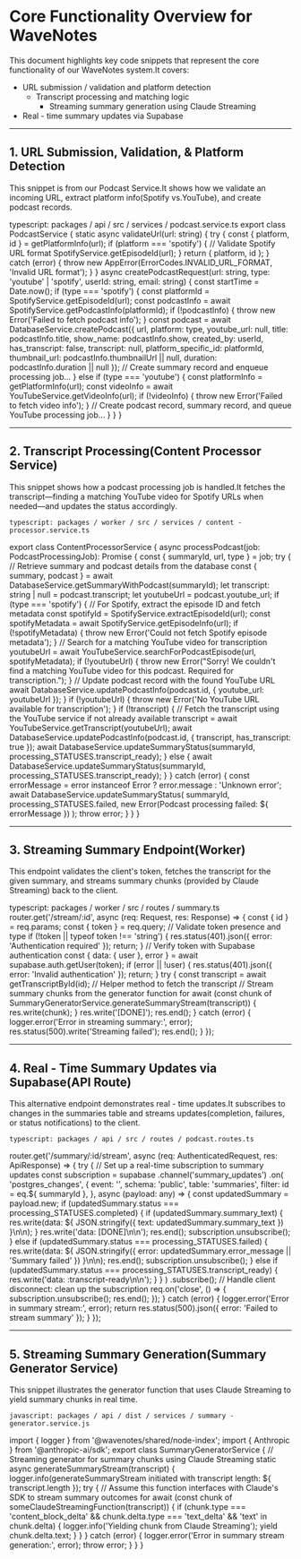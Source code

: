 # Core Functionality Overview for WaveNotes

This document highlights key code snippets that represent the core functionality of our WaveNotes system.It covers:

- URL submission / validation and platform detection
    - Transcript processing and matching logic
        - Streaming summary generation using Claude Streaming
- Real - time summary updates via Supabase

---

## 1. URL Submission, Validation, & Platform Detection

This snippet is from our Podcast Service.It shows how we validate an incoming URL, extract platform info(Spotify vs.YouTube), and create podcast records.





typescript: packages / api / src / services / podcast.service.ts
export class PodcastService {
    static async validateUrl(url: string) {
        try {
            const { platform, id } = getPlatformInfo(url);
            if (platform === 'spotify') {
                // Validate Spotify URL format
                SpotifyService.getEpisodeId(url);
            }
            return { platform, id };
        } catch (error) {
            throw new AppError(ErrorCodes.INVALID_URL_FORMAT, 'Invalid URL format');
        }
    }
    async createPodcastRequest(url: string, type: 'youtube' | 'spotify', userId: string, email: string) {
        const startTime = Date.now();
        if (type === 'spotify') {
            const platformId = SpotifyService.getEpisodeId(url);
            const podcastInfo = await SpotifyService.getPodcastInfo(platformId);
            if (!podcastInfo) {
                throw new Error('Failed to fetch podcast info');
            }
            const podcast = await DatabaseService.createPodcast({
                url,
                platform: type,
                youtube_url: null,
                title: podcastInfo.title,
                show_name: podcastInfo.show,
                created_by: userId,
                has_transcript: false,
                transcript: null,
                platform_specific_id: platformId,
                thumbnail_url: podcastInfo.thumbnailUrl || null,
                duration: podcastInfo.duration || null
            });
            // Create summary record and enqueue processing job...
        } else if (type === 'youtube') {
            const platformInfo = getPlatformInfo(url);
            const videoInfo = await YouTubeService.getVideoInfo(url);
            if (!videoInfo) {
                throw new Error('Failed to fetch video info');
            }
            // Create podcast record, summary record, and queue YouTube processing job...
        }
    }
}






---

## 2. Transcript Processing(Content Processor Service)

This snippet shows how a podcast processing job is handled.It fetches the transcript—finding a matching YouTube video for Spotify URLs when needed—and updates the status accordingly.


    typescript: packages / worker / src / services / content - processor.service.ts
export class ContentProcessorService {
    async processPodcast(job: PodcastProcessingJob): Promise<void> {
        const { summaryId, url, type } = job;
        try {
            // Retrieve summary and podcast details from the database
            const { summary, podcast } = await DatabaseService.getSummaryWithPodcast(summaryId);
            let transcript: string | null = podcast.transcript;
            let youtubeUrl = podcast.youtube_url;
            if (type === 'spotify') {
                // For Spotify, extract the episode ID and fetch metadata
                const spotifyId = SpotifyService.extractEpisodeId(url);
                const spotifyMetadata = await SpotifyService.getEpisodeInfo(url);
                if (!spotifyMetadata) {
                    throw new Error('Could not fetch Spotify episode metadata');
                }
                // Search for a matching YouTube video for transcription
                youtubeUrl = await YouTubeService.searchForPodcastEpisode(url, spotifyMetadata);
                if (!youtubeUrl) {
                    throw new Error("Sorry! We couldn't find a matching YouTube video for this podcast. Required for transcription.");
                }
                // Update podcast record with the found YouTube URL
                await DatabaseService.updatePodcastInfo(podcast.id, { youtube_url: youtubeUrl });
            }
            if (!youtubeUrl) {
                throw new Error('No YouTube URL available for transcription');
            }
            if (!transcript) {
                // Fetch the transcript using the YouTube service if not already available
                transcript = await YouTubeService.getTranscript(youtubeUrl);
                await DatabaseService.updatePodcastInfo(podcast.id, {
                    transcript,
                    has_transcript: true
                });
                await DatabaseService.updateSummaryStatus(summaryId, processing_STATUSES.transcript_ready);
            } else {
                await DatabaseService.updateSummaryStatus(summaryId, processing_STATUSES.transcript_ready);
            }
        } catch (error) {
            const errorMessage = error instanceof Error ? error.message : 'Unknown error';
            await DatabaseService.updateSummaryStatus(
                summaryId,
                processing_STATUSES.failed,
                new Error(Podcast processing failed: ${ errorMessage })
            );
            throw error;
        }
    }
}





---

## 3. Streaming Summary Endpoint(Worker)

This endpoint validates the client's token, fetches the transcript for the given summary, and streams summary chunks (provided by Claude Streaming) back to the client.


typescript: packages / worker / src / routes / summary.ts
router.get('/stream/:id', async (req: Request, res: Response) => {
    const { id } = req.params;
    const { token } = req.query;
    // Validate token presence and type
    if (!token || typeof token !== 'string') {
        res.status(401).json({ error: 'Authentication required' });
        return;
    }
    // Verify token with Supabase authentication
    const { data: { user }, error } = await supabase.auth.getUser(token);
    if (error || !user) {
        res.status(401).json({ error: 'Invalid authentication' });
        return;
    }
    try {
        const transcript = await getTranscriptById(id); // Helper method to fetch the transcript
        // Stream summary chunks from the generator function
        for await (const chunk of SummaryGeneratorService.generateSummaryStream(transcript)) {
            res.write(chunk);
        }
        res.write('[DONE]');
        res.end();
    } catch (error) {
        logger.error('Error in streaming summary:', error);
        res.status(500).write('Streaming failed');
        res.end();
    }
});





---

## 4. Real - Time Summary Updates via Supabase(API Route)

This alternative endpoint demonstrates real - time updates.It subscribes to changes in the summaries table and streams updates(completion, failures, or status notifications) to the client.


    typescript: packages / api / src / routes / podcast.routes.ts
router.get('/summary/:id/stream', async (req: AuthenticatedRequest, res: ApiResponse) => {
    try {
        // Set up a real-time subscription to summary updates
        const subscription = supabase
            .channel('summary_updates')
            .on(
                'postgres_changes',
                {
                    event: '',
                    schema: 'public',
                    table: 'summaries',
                    filter: id = eq.${ summaryId },
},
    async (payload: any) => {
        const updatedSummary = payload.new;
        if (updatedSummary.status === processing_STATUSES.completed) {
            if (updatedSummary.summary_text) {
                res.write(data: ${ JSON.stringify({ text: updatedSummary.summary_text }) }\n\n);
            }
            res.write('data: [DONE]\n\n');
            res.end();
            subscription.unsubscribe();
        } else if (updatedSummary.status === processing_STATUSES.failed) {
            res.write(data: ${ JSON.stringify({ error: updatedSummary.error_message || 'Summary failed' }) }\n\n);
            res.end();
            subscription.unsubscribe();
        } else if (updatedSummary.status === processing_STATUSES.transcript_ready) {
            res.write('data: :transcript-ready\n\n');
        }
    }
)
    .subscribe();
// Handle client disconnect: clean up the subscription
req.on('close', () => {
    subscription.unsubscribe();
    res.end();
});
} catch (error) {
    logger.error('Error in summary stream:', error);
    return res.status(500).json({ error: 'Failed to stream summary' });
}
});





---

## 5. Streaming Summary Generation(Summary Generator Service)

This snippet illustrates the generator function that uses Claude Streaming to yield summary chunks in real time.


    javascript: packages / api / dist / services / summary - generator.service.js
import { logger } from '@wavenotes/shared/node-index';
import { Anthropic } from '@anthropic-ai/sdk';
export class SummaryGeneratorService {
    // Streaming generator for summary chunks using Claude Streaming
    static async generateSummaryStream(transcript) {
        logger.info(generateSummaryStream initiated with transcript length: ${ transcript.length });
        try {
            // Assume this function interfaces with Claude's SDK to stream summary outcomes
            for await (const chunk of someClaudeStreamingFunction(transcript)) {
                if (chunk.type === 'content_block_delta' &&
                    chunk.delta.type === 'text_delta' &&
                    'text' in chunk.delta) {
                    logger.info('Yielding chunk from Claude Streaming');
                    yield chunk.delta.text;
                }
            }
        } catch (error) {
            logger.error('Error in summary stream generation:', error);
            throw error;
        }
    }
}